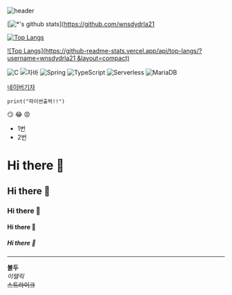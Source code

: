 ![header](https://capsule-render.vercel.app/api?type=egg&color=auto&height=300&section=header&text=깃허브%20특강&fontSize=90)

[![*'s github stats](https://github-readme-stats.vercel.app/api?username=wnsdydrla21)](https://github.com/wnsdydrla21

[![Top Langs](https://github-readme-stats.vercel.app/api/top-langs/?username=wnsdydrla21)](https://github.com/wnsdydrla21/github-readme-stats)

[![Top Langs](https://github-readme-stats.vercel.app/api/top-langs/?username=wnsdydrla21 &layout=compact)](https://github.com/wnsdydrla21/github-readme-stats)

![C](https://img.shields.io/badge/-C-123456?style=flat-square&logo=C&logoColor=black)
![자바](https://img.shields.io/badge/-자바-007396?style=flat&logo=Java&logoColor=ffffff)
![Spring](https://img.shields.io/badge/-Spring-6DB33F?style=for-the-badge&logo=Spring&logoColor=white)
![TypeScript](https://img.shields.io/badge/-TypeScript-3178C6?style=flat-square&logo=TypeScript&logoColor=white)
![Serverless](https://img.shields.io/badge/-Serverless-FD5750?style=flat-square&logo=Serverless&logoColor=magenta)
![MariaDB](https://img.shields.io/badge/-MariaDB-1F305F?style=flat-square&logo=mariadb&logoColor=white)

[네이버기자](https://www.naver.com)

```
print("파이썬출력!!")
```

:smirk:
:joy:
:rage:

* 1번
* 2번

# Hi there 👋
## Hi there 👋
### Hi there 👋
#### Hi there 👋
##### Hi there 👋
---
**볼두** <br>
*이텔릭*  <br>
~~스트라이크~~ <br>

